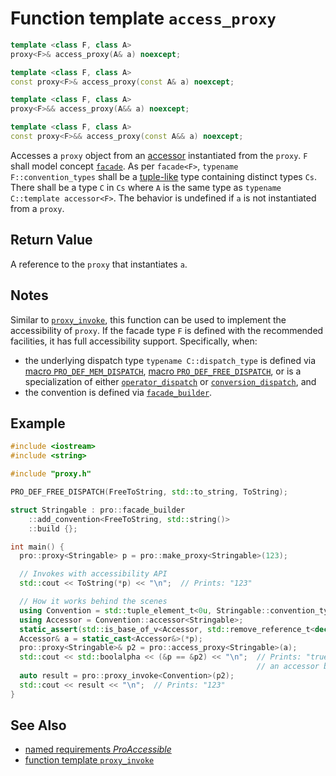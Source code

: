 # Function template `access_proxy`

```cpp
template <class F, class A>
proxy<F>& access_proxy(A& a) noexcept;

template <class F, class A>
const proxy<F>& access_proxy(const A& a) noexcept;

template <class F, class A>
proxy<F>&& access_proxy(A&& a) noexcept;

template <class F, class A>
const proxy<F>&& access_proxy(const A&& a) noexcept;
```

Accesses a `proxy` object from an [accessor](ProAccessible.md) instantiated from the `proxy`. `F` shall model concept [`facade`](facade.md). As per `facade<F>`, `typename F::convention_types` shall be a [tuple-like](https://en.cppreference.com/w/cpp/utility/tuple/tuple-like) type containing distinct types `Cs`. There shall be a type `C` in `Cs` where `A` is the same type as `typename C::template accessor<F>`. The behavior is undefined if `a` is not instantiated from a `proxy`.

## Return Value

A reference to the `proxy` that instantiates `a`.

## Notes

Similar to [`proxy_invoke`](proxy_invoke.md), this function can be used to implement the accessibility of `proxy`. If the facade type `F` is defined with the recommended facilities, it has full accessibility support. Specifically, when:

- the underlying dispatch type `typename C::dispatch_type` is defined via [macro `PRO_DEF_MEM_DISPATCH`](PRO_DEF_MEM_DISPATCH.md), [macro `PRO_DEF_FREE_DISPATCH`](PRO_DEF_FREE_DISPATCH.md), or is a specialization of either [`operator_dispatch`](operator_dispatch.md) or [`conversion_dispatch`](conversion_dispatch.md), and
- the convention is defined via [`facade_builder`](basic_facade_builder.md).

## Example

```cpp
#include <iostream>
#include <string>

#include "proxy.h"

PRO_DEF_FREE_DISPATCH(FreeToString, std::to_string, ToString);

struct Stringable : pro::facade_builder
    ::add_convention<FreeToString, std::string()>
    ::build {};

int main() {
  pro::proxy<Stringable> p = pro::make_proxy<Stringable>(123);

  // Invokes with accessibility API
  std::cout << ToString(*p) << "\n";  // Prints: "123"

  // How it works behind the scenes
  using Convention = std::tuple_element_t<0u, Stringable::convention_types>;
  using Accessor = Convention::accessor<Stringable>;
  static_assert(std::is_base_of_v<Accessor, std::remove_reference_t<decltype(*p)>>);
  Accessor& a = static_cast<Accessor&>(*p);
  pro::proxy<Stringable>& p2 = pro::access_proxy<Stringable>(a);
  std::cout << std::boolalpha << (&p == &p2) << "\n";  // Prints: "true" because access_proxy converts
                                                       // an accessor back to the original proxy
  auto result = pro::proxy_invoke<Convention>(p2);
  std::cout << result << "\n";  // Prints: "123"
}
```

## See Also

- [named requirements *ProAccessible*](ProAccessible.md)
- [function template `proxy_invoke`](proxy_invoke.md)
